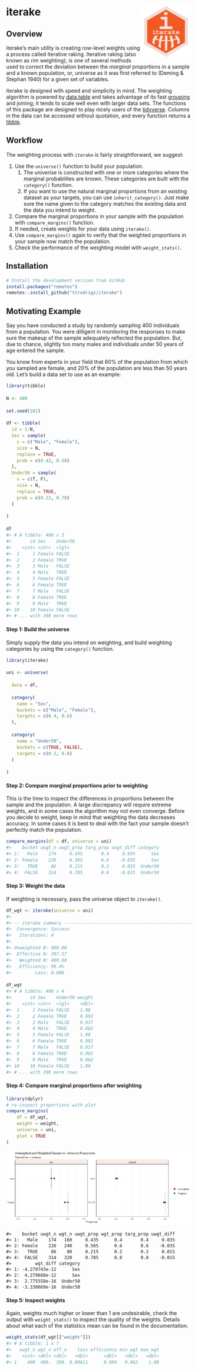 
# iterake <img src=logo/ITERAKE_LOGO_01.png width=140 height=140 align="right" />

## Overview

iterake’s main utility is creating row-level weights using a process
called iterative raking. Iterative raking (also known as rim weighting),
is one of several methods used to correct the deviation between the
*marginal* proportions in a sample and a known population, or, universe
as it was first referred to (Deming & Stephan 1940) for a given set of
variables.

iterake is designed with speed and simplicity in mind. The weighting
algorithm is powered by
[data.table](https://github.com/Rdatatable/data.table/wiki) and takes
advantage of its fast
[grouping](https://github.com/Rdatatable/data.table/wiki/Benchmarks-:-Grouping)
and joining; it tends to scale well even with larger data sets. The
functions of this package are designed to play nicely users of the
[tidyverse](https://github.com/tidyverse/tidyverse). Columns in the data
can be accessed without quotation, and every function returns a
[tibble](https://github.com/tidyverse/tibble).

## Workflow

The weighting process with `iterake` is fairly straightforward, we
suggest:

1.  Use the `universe()` function to build your population.
    1.  The univerise is constructed with one or more categories where
        the marginal probabilites are known. These categories are built
        with the `category()` function.
    2.  If you want to use the natural marginal proportions from an
        existing dataset as your targets, you can use
        `inherit_category()`. Just make sure the name given to the
        category matches the existing data and the data you intend to
        weight.
2.  Compare the marginal proportions in your sample with the population
    with `compare_margins()` function.  
3.  If needed, create weights for your data using `iterake()`.  
4.  Use `compare_margins()` again to verify that the weighted
    proportions in your sample now match the population.  
5.  Check the performance of the weighting model with `weight_stats()`.

## Installation

``` r
# Install the development version from GitHub
install.packages("remotes")
remotes::install_github("ttrodrigz/iterake")
```

## Motivating Example

Say you have conducted a study by randomly sampling 400 individuals from
a population. You were dilligent in monitoring the responses to make
sure the makeup of the sample adequately reflected the population. But,
due to chance, slightly too many males and individuals under 50 years of
age entered the sample.

You know from experts in your field that 60% of the population from
which you sampled are female, and 20% of the population are less than 50
years old. Let’s build a data set to use as an example:

``` r
library(tibble)

N <- 400

set.seed(101)

df <- tibble(
  id = 1:N,
  Sex = sample(
    x = c("Male", "Female"),
    size = N,
    replace = TRUE,
    prob = c(0.42, 0.58)
  ),
  Under50 = sample(
    x = c(T, F),
    size = N,
    replace = TRUE,
    prob = c(0.22, 0.78)
  )
  
)

df
#> # A tibble: 400 x 3
#>       id Sex    Under50
#>    <int> <chr>  <lgl>  
#>  1     1 Female FALSE  
#>  2     2 Female TRUE   
#>  3     3 Male   FALSE  
#>  4     4 Male   TRUE   
#>  5     5 Female FALSE  
#>  6     6 Female TRUE   
#>  7     7 Male   FALSE  
#>  8     8 Female TRUE   
#>  9     9 Male   TRUE   
#> 10    10 Female FALSE  
#> # ... with 390 more rows
```

#### **Step 1:** Build the universe

Simply supply the data you intend on weighting, and build weighting
categories by using the `category()` function.

``` r
library(iterake)

uni <- universe(
  
  data = df,
  
  category(
    name = "Sex",
    buckets = c("Male", "Female"),
    targets = c(0.4, 0.6)
  ),
  
  category(
    name = "Under50",
    buckets = c(TRUE, FALSE),
    targets = c(0.2, 0.8)
  )
  
)
```

#### **Step 2:** Compare marginal proportions prior to weighting

This is the time to inspect the differences in proportions between the
sample and the population. A large discrepancy will require extreme
weights, and in some cases the algorithm may not even converge. Before
you decide to weight, keep in mind that weighting the data decreases
accuracy. In some cases it is best to deal with the fact your sample
doesn’t perfectly match the population.

``` r
compare_margins(df = df, universe = uni)
#>    bucket uwgt_n uwgt_prop targ_prop uwgt_diff category
#> 1:   Male    174     0.435       0.4     0.035      Sex
#> 2: Female    226     0.565       0.6    -0.035      Sex
#> 3:   TRUE     86     0.215       0.2     0.015  Under50
#> 4:  FALSE    314     0.785       0.8    -0.015  Under50
```

#### **Step 3:** Weight the data

If weighting is necessary, pass the universe object to `iterake()`.

``` r
df_wgt <- iterake(universe = uni)
#> 
#> -- iterake summary -------------------------------------------------------------
#>  Convergence: Success
#>   Iterations: 4
#> 
#> Unweighted N: 400.00
#>  Effective N: 397.57
#>   Weighted N: 400.00
#>   Efficiency: 99.4%
#>         Loss: 0.006

df_wgt
#> # A tibble: 400 x 4
#>       id Sex    Under50 weight
#>    <int> <chr>  <lgl>    <dbl>
#>  1     1 Female FALSE    1.08 
#>  2     2 Female TRUE     0.992
#>  3     3 Male   FALSE    0.937
#>  4     4 Male   TRUE     0.862
#>  5     5 Female FALSE    1.08 
#>  6     6 Female TRUE     0.992
#>  7     7 Male   FALSE    0.937
#>  8     8 Female TRUE     0.992
#>  9     9 Male   TRUE     0.862
#> 10    10 Female FALSE    1.08 
#> # ... with 390 more rows
```

#### **Step 4:** Compare marginal proportions after weighting

``` r
library(dplyr)
# re-inspect proportions with plot
compare_margins(
    df = df_wgt, 
    weight = weight, 
    universe = uni,
    plot = TRUE
)
```

![](README_files/figure-gfm/unnamed-chunk-7-1.png)<!-- -->

    #>    bucket uwgt_n wgt_n uwgt_prop wgt_prop targ_prop uwgt_diff
    #> 1:   Male    174   160     0.435      0.4       0.4     0.035
    #> 2: Female    226   240     0.565      0.6       0.6    -0.035
    #> 3:   TRUE     86    80     0.215      0.2       0.2     0.015
    #> 4:  FALSE    314   320     0.785      0.8       0.8    -0.015
    #>         wgt_diff category
    #> 1: -4.279743e-12      Sex
    #> 2:  4.279688e-12      Sex
    #> 3:  2.775558e-16  Under50
    #> 4: -3.330669e-16  Under50

#### **Step 5:** Inspect weights

Again, weights much higher or lower than 1 are undesirable, check the
output with `weight_stats()` to inspect the quality of the weights.
Details about what each of the statistics mean can be found in the
documentation.

``` r
weight_stats(df_wgt[["weight"]])
#> # A tibble: 1 x 7
#>   uwgt_n wgt_n eff_n    loss efficiency min_wgt max_wgt
#>    <int> <dbl> <dbl>   <dbl>      <dbl>   <dbl>   <dbl>
#> 1    400  400.  398. 0.00611      0.994   0.862    1.08
```
